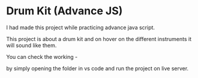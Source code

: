 <h1>Drum Kit (Advance JS) </h1>

I had made this project while practicing advance java script. 

This project is about a drum kit and on hover on the different instruments it will sound like them.

You can check the working -

by simply opening the folder in vs code and run the project on live server.
